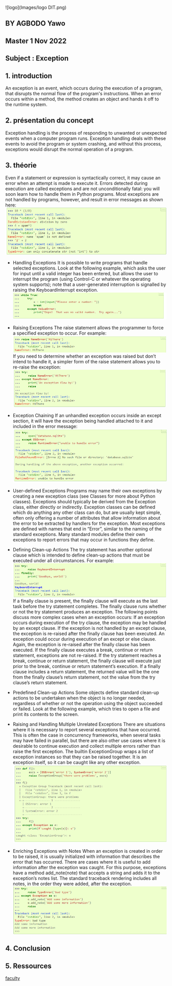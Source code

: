 
![logo](Images/logo DIT.png)


## BY AGBODO Yawo

## Master 1 Nov 2022

## Subject : Exception


## 1. introduction

An exception is an event, which occurs during the execution
of a program, that disrupts the normal flow of the program's instructions.
When an error occurs within a method, the method creates an object 
and hands it off to the runtime system.

## 2. présentation du concept
Exception handling is the process of responding to unwanted or unexpected events when a computer program runs. Exception handling deals with these events to avoid the program or system crashing, and without this process, exceptions
would disrupt the normal operation of a program.

## 3. théorie
Even if a statement or expression is syntactically 
correct, it may cause an error when an attempt is made to execute it. Errors detected during execution are called exceptions and are not unconditionally fatal: you will soon learn how to handle them in Python programs. Most exceptions are not handled by programs, however, 
and result in error messages as shown here:
![logo](Images/image1.png)

+ Handling Exceptions
It is possible to write programs that handle 
selected exceptions. Look at the following example, which asks the user for input until a valid integer has been entered, but allows the user to interrupt the program (using Control-C or whatever the operating system supports); note that a user-generated interruption is signalled
by raising the KeyboardInterrupt exception.
![logo](Images/image2.png)

+ Raising Exceptions
 The raise statement allows the programmer to 
force a specified exception to occur. For example:
![logo](Images/image3.png)
If you need to determine whether an exception was raised but don’t intend to handle it, a simpler form of the raise 
statement allows you to re-raise the exception:
![logo](Images/image4.png)

+ Exception Chaining
If an unhandled exception occurs inside an except section, it will have the exception being handled 
attached to it and included in the error message:
![logo](Images/image5.png)

+ User-defined Exceptions
Programs may name their own exceptions by creating a new exception class (see Classes for more about Python classes). Exceptions should typically be derived from the Exception class, either directly or indirectly.
Exception classes can be defined which do anything any other class can do, but are usually kept simple, often only offering a number of attributes that allow information about the error to be extracted by handlers for the exception.
Most exceptions are defined with names that end in “Error”, similar to the naming of the standard exceptions.
Many standard modules define their own exceptions to report errors that may occur in functions they define.

+ Defining Clean-up Actions
The try statement has another optional clause which is intended to define clean-up actions that must 
be executed under all circumstances. For example:
![logo](Images/image6.png)
If a finally clause is present, the finally clause will execute as the last task before the try statement completes. The finally clause runs whether or not the try statement produces an exception. The following points discuss more complex cases when an exception occurs:
If an exception occurs during execution of the try clause, the exception may be handled by an except clause. If the exception is not handled by an except clause, the exception is re-raised after the finally clause has been executed.
An exception could occur during execution of an except or else clause. Again, the exception is re-raised after the finally clause has been executed.
If the finally clause executes a break, continue or return statement, exceptions are not re-raised.
If the try statement reaches a break, continue or return statement, the finally clause will execute just prior to the break, continue or return statement’s execution.
If a finally clause includes a return statement, the returned value will be the one from the finally clause’s return statement, not the value from the try clause’s return statement.

+ Predefined Clean-up Actions
Some objects define standard clean-up actions to be undertaken when the object is no longer needed, regardless of whether or not the operation using the object succeeded or failed. Look at the following example, which tries to 
open a file and print its contents to the screen.

+ Raising and Handling Multiple Unrelated Exceptions
There are situations where it is necessary to report several exceptions that have occurred. This is often the case in concurrency frameworks, when several tasks may have failed in parallel, but there are also other use cases where it is desirable to continue execution and collect multiple errors rather than raise the first exception.
The builtin ExceptionGroup wraps a list of exception instances so that they can be raised together. It is an exception itself, so it can be caught like any other exception.
![logo](Images/image7.png)

+ Enriching Exceptions with Notes
When an exception is created in order to be raised, it is usually initialized with information that describes the error that has occurred. There are cases where it is useful to add information after the exception was caught. For this purpose, exceptions have a method add_note(note) that accepts a string and adds it to the exception’s notes list. The standard traceback rendering includes all notes, 
in the order they were added, after the exception.
![logo](Images/image8.png)
## 4. Conclusion

## 5. Ressources 

[faculty](https://faculty.ksu.edu.sa/sites/default/files/19-exceptionhandling.pdf)
